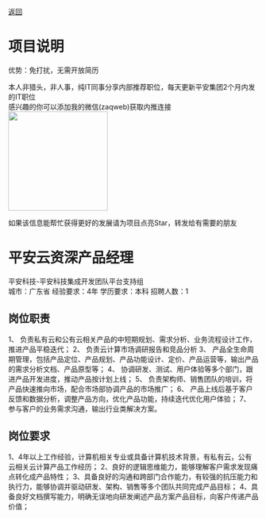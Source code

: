 [返回](../)

# 项目说明

优势：免打扰，无需开放简历

本人非猎头，非人事，纯IT同事分享内部推荐职位，每天更新平安集团2个月内发的IT职位  
感兴趣的你可以添加我的微信(zaqweb)获取内推连接  
<img src="https://github.com/zaqweb/PA-IT-JOBS/blob/master/WechatICode.jpeg"  height="200" width="200">

如果该信息能帮忙获得更好的发展请为项目点亮Star，转发给有需要的朋友

# 平安云资深产品经理
平安科技-平安科技集成开发团队平台支持组  
城市：广东省 经验要求：4年 学历要求：本科  招聘人数：1

## 岗位职责
1、 负责私有云和公有云相关产品的中短期规划、需求分析、业务流程设计工作，推进产品平稳迭代； 
2、 负责云计算市场调研报告和竞品分析 
3、 产品全生命周期管理，包括产品定位、产品规划、产品功能设计、定价、产品运营等，输出产品的需求分析文档、产品原型等； 
4、 协调研发、测试、用户体验等多个部门，跟进产品开发进度，推动产品按计划上线； 
5、 负责架构师、销售团队的培训，将产品快速推向市场，配合市场部协调产品的市场推广；
6、 产品上线后基于客户反馈和数据分析，调整产品方向，优化产品功能，持续迭代优化用户体验； 
7、 参与客户的业务需求沟通，输出行业类解决方案。

## 岗位要求
1、4年以上工作经验，计算机相关专业或具备计算机技术背景，有私有云，公有云相关云计算产品工作经历； 
2、良好的逻辑思维能力，能够理解客户需求发现痛点转化成产品特性； 
3、具备良好的沟通和跨部门合作能力，有较强的抗压能力和执行力，能够协调并驱动研发、架构、销售等多个团队共同完成产品目标； 
4、具备良好文档撰写能力，明确无误地向研发阐述产品方案产品目标，向客户传递产品价值；




